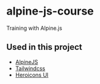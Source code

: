 # alpine-js-course

Training with Alpine.js

## Used in this project

- [AlpineJS](https://github.com/alpinejs/alpine)
- [Tailwindcss](https://github.com/tailwindcss/tailwindcss)
- [Heroicons UI](https://github.com/sschoger/heroicons-ui)